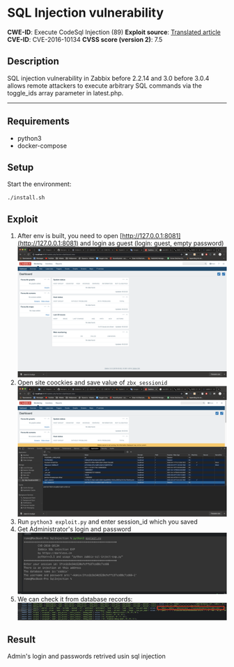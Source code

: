 # SQL Injection vulnerability

**CWE-ID**:   Execute CodeSql Injection (89)
**Exploit source**: [Translated article](https://darkless.cn/2019/08/03/zabbix-sql-injection/)
**CVE-ID**:  CVE-2016-10134
**CVSS score (version 2)**: 7.5

## Description
SQL injection vulnerability in Zabbix before 2.2.14 and 3.0 before 3.0.4 allows remote attackers to execute arbitrary SQL commands via the toggle_ids array parameter in latest.php.


----------

## Requirements
* python3
* docker-compose


## Setup

Start the environment:

```
./install.sh
```

## Exploit
 1. After env is built, you need to open [http://127.0.0.1:8081](http://127.0.0.1:8081) and login as guest (login: guest, empty password)
    ![](1.png)
 2. Open site coockies and save value of `zbx_sessionid`
    ![](2.png)
 3. Run `python3 exploit.py` and enter session_id which you saved
 4. Get Administrator's login and password
    ![](3.png)
 5. We can check it from database records:
    ![](4.png)



## Result

Admin's login and passwords retrived usin sql injection
